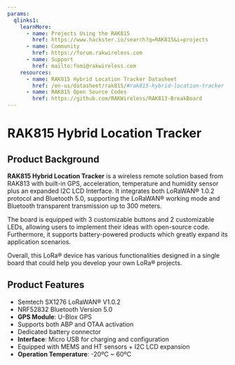 ```yaml
---
params:
  qlinks1:
    learnMore:
      - name: Projects Using the RAK815
        href: https://www.hackster.io/search?q=RAK815&i=projects
      - name: Community
        href: https://forum.rakwireless.com
      - name: Support
        href: mailto:fomi@rakwireless.com
    resources:
      - name: RAK815 Hybrid Location Tracker Datasheet
        href: /en-us/datasheet/rak815/#rak815-hybrid-location-tracker
      - name: RAK815 Open Source Codes
        href: https://github.com/RAKWireless/RAK813-BreakBoard
---
```


# RAK815 Hybrid Location Tracker

<rk-img
  src="/assets/images/quick-start-guide/rak815/1main/rak815-overview.jpg"
  width="75%"
  figure-number="1"
  caption="RAK815 Hybrid Location Tracker"
/>

## Product Background

**RAK815 Hybrid Location Tracker** is a wireless remote solution based from RAK813 with built-in GPS, acceleration, temperature and humidity sensor plus an expanded I2C LCD Interface. It integrates both LoRaWAN® 1.0.2 protocol and Bluetooth 5.0, supporting the LoRaWAN® working mode and Bluetooth transparent transmission up to 300 meters. 

The board is equipped with 3 customizable buttons and 2 customizable LEDs,  allowing users to implement their ideas with open-source code. Furthermore, it supports battery-powered products which greatly expand its application scenarios. 

Overall, this LoRa® device has various functionalities designed in a single board that could help you develop your own LoRa® projects.

<rk-btn
  src="quick-start-guide.html"
  label="Setup your RAK815 Hybrid Location Tracker"
/>

<rk-quick-links :params="$page.frontmatter.params.qlinks1" /> 

## Product Features

* Semtech SX1276 LoRaWAN® V1.0.2
* NRF52832 Bluetooth Version 5.0
* **GPS Module**: U-Blox GPS
* Supports both ABP and OTAA activation
* Dedicated battery connector
* **Interface**: Micro USB for charging and configuration
* Equipped with MEMS and HT sensors + I2C LCD expansion
* **Operation Temperature**: -20ºC ~ 60ºC


